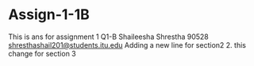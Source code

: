# Assign-1-1B
This is ans for assignment 1 Q1-B
Shaileesha Shrestha
90528
shresthashail201@students.itu.edu
Adding a new line for section2 2.
this change for section 3
